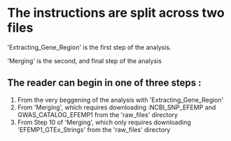 # The instructions are split across two files 

'Extracting_Gene_Region' is the first step of the analysis. 

'Merging' is the second, and final step of the analysis 

## The reader can begin in one of three steps : 
1. From the very beggening of the analysis with 'Extracting_Gene_Region' 
2. From 'Merging', which requires downloading :NCBI_SNP_EFEMP and GWAS_CATALOG_EFEMP1 from the 'raw_files' directory
3. From Step 10 of 'Merging', which only requires downloading 'EFEMP1_GTEx_Strings' from the 'raw_files' directory


